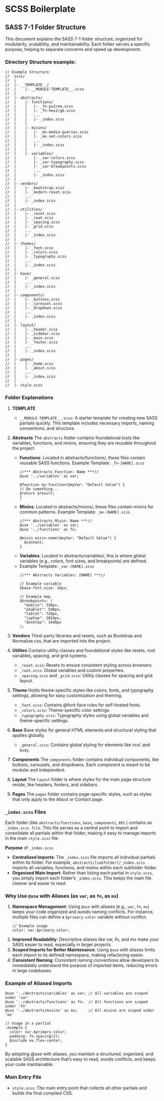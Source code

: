 # SCSS Boilerplate

## SASS 7-1 Folder Structure
This document explains the SASS 7-1 folder structure, organized for modularity, scalability, and maintainability. Each folder serves a specific purpose, helping to separate concerns and speed up development.

### Directory Structure example:
```plaintext
// Example Structure
//  scss/
//  |
//  |- __TEMPLATE__/
//  |    |- __MODULE-TEMPLATE__.scss
//  |
//  |- abstracts/
//  |    |- functions/
//  |    |   |- _fn-px2rem.scss
//  |    |   |- _fn-hex2rgb.scss
//  |    |   ...
//  |    |   |- _index.scss
//  |    |
//  |    |- mixins/
//  |    |   |- _mx-media-queries.scss
//  |    |   |- _mx-set-colors.scss
//  |    |   ...
//  |    |   |- _index.scss
//  |    |
//  |    |- variables/
//  |        |- _var-colors.scss
//  |        |- _var-typography.scss
//  |        |- _var-breakpoints.scss
//  |        ...
//  |        |- _index.scss
//  |
//  |- vendors/
//  |    |- _bootstrap.scss
//  |    |- _modern-reset.scss
//  |    ...
//  |    |- _index.scss
//  |
//  |- utilities/
//  |    |- _reset.scss
//  |    |- _root.scss
//  |    |- _spacing.scss
//  |    |- _grid.scss
//  |    ...
//  |    |- _index.scss
//  |
//  |- themes/
//  |    |- _font.scss
//  |    |- _colors.scss
//  |    |- _typography.scss
//  |    ...
//  |    |- _index.scss
//  |
//  |- base/
//  |    |- _general.scss
//  |    ...
//  |    |- _index.scss
//  |
//  |- components/
//  |    |- _buttons.scss
//  |    |- _carousel.scss
//  |    |- _dropdown.scss
//  |    ...
//  |    |- _index.scss
//  |
//  |- layout/
//  |    |- _header.scss
//  |    |- _sidebar.scss
//  |    |- _main.scss
//  |    |- _footer.scss
//  |    ...
//  |    |- _index.scss
//  |
//  |- pages/
//  |    |- _home.scss
//  |    |- _about.scss
//  |    ...
//  |    |- _index.scss
//  |
//  |- style.scss
```

### Folder Explanations
1. **TEMPLATE**
    - `__MODULE-TEMPLATE__.scss`: A starter template for creating new SASS partials quickly. This template includes necessary imports, naming conventions, and structure.

2. **Abstracts**
The `abstracts` folder contains foundational tools like variables, functions, and mixins, ensuring they are reusable throughout the project.
    - **Functions**: Located in abstracts/functions/, these files contain reusable SASS functions.
    Example Template: `_fn-[NAME].scss`
        ```plaintext
        //*** Abstracts Function: Name ***//
        @use '../variables' as var;
        
        @function my-function($myVar: "Default Value") {
        // Do something...
        @return $result;
        }
        ```
    - **Mixins**: Located in abstracts/mixins/, these files contain mixins for common patterns.
    Example Template: `_mx-[NAME].scss`
        ```
        //*** Abstracts Mixin: Name ***//
        @use '../variables' as var;
        @use '../functions' as fn;
        
        @mixin mixin-name($myVar: "Default Value") {
          @content;
        }
        ```
    - **Variables**: Located in abstracts/variables/, this is where global variables (e.g., colors, font sizes, and breakpoints) are defined.
    - Example Template: `_var-[NAME].scss`
        ```
        //*** Abstracts Variables: [NAME] ***//
        
        // Example variable
        $base-font-size: 16px;
        
        // Example map
        $breakpoints: (
          "mobile": 320px,
          "phablet": 540px,
          "tablet": 720px,
          "laptop": 1024px,
          "desktop": 1440px
        );
        ```

3. **Vendors**
Third-party libraries and resets, such as Bootstrap and Normalize.css, that are imported into the project.

4. **Utilites**
Contains utility classes and foundational styles like resets, root variables, spacing, and grid systems.
    - `_reset.scss`: Resets to ensure consistent styling across browsers.
    - `_root.scss`: Global variables and custom properties.
    - `_spacing.scss` and `_grid.scss`: Utility classes for spacing and grid layout.

5. **Theme**
Holds theme-specific styles like colors, fonts, and typography settings, allowing for easy customization and theming.
    - `_font.scss`: Contains @font-face rules for self-hosted fonts.
    - `_colors.scss`: Theme-specific color settings.
    - `_typography.scss`: Typography styles using global variables and theme-specific settings.

6. **Base**
Base styles for general HTML elements and structural styling that applies globally.
    - `_general.scss`: Contains global styling for elements like `html` and `body`.

7. **Components**
The `components` folder contains individual components, like buttons, carousels, and dropdowns. Each component is meant to be modular and independent.

8. **Layout**
The `layout` folder is where styles for the main page structure reside, like headers, footers, and sidebars.

9. **Pages**
The `pages` folder contains page-specific styles, such as styles that only apply to the About or Contact page.

### `_index.scss` Files
Each folder (like `abstracts/functions`, `base`, `components`, etc.) contains an `_index.scss file`. This file serves as a central point to import and consolidate all partials within that folder, making it easy to manage imports in the main `style.scss` file.

**Purpose** of `_index.scss`
- **Centralized Imports**: The `_index.scss` file imports all individual partials within its folder. For example, `abstracts/[subfolder]/_index.scss` imports all variables, functions, and mixins within each subfolder folder.
- **Organized Main Import**: Rather than listing each partial in `style.scss`, you simply import each folder’s `_index.scss`. This keeps the main file cleaner and easier to read.

### Why Use `@use` with Aliases (as `var`, as `fn`, as `mx`)
1. **Namespace Management**: Using `@use` with aliases (e.g., `var`, `fn`, `mx`) keeps your code organized and avoids naming conflicts. For instance, multiple files can define a `$primary-color` variable without conflict.
    ```
    // Example usage
    color: var.$primary-color;
    ```
2. **Improved Readability**: Descriptive aliases like var, fn, and mx make your SASS easier to read, especially in larger projects.
3. **Scoped Imports for Better Maintenance**: Using `@use` with aliases limits each import to its defined namespace, making refactoring easier.
4. **Consistent Naming**: Consistent naming conventions allow developers to immediately understand the purpose of imported items, reducing errors in large codebases.

### Example of Aliased Imports
```
@use '../abstracts/variables' as var; // All variables are scoped under 'var'
@use '../abstracts/functions' as fn;  // All functions are scoped under 'fn'
@use '../abstracts/mixins' as mx;     // All mixins are scoped under 'mx'

// Usage in a partial
.example {
  color: var.$primary-color;
  padding: fn.spacing(2);
  @include mx.flex-center;
}
```
By adopting @use with aliases, you maintain a structured, organized, and scalable SASS architecture that’s easy to read, avoids conflicts, and keeps your code maintainable.

### Main Entry File
  - `style.scss`: The main entry point that collects all other partials and builds the final compiled CSS.